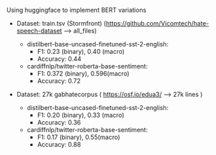Using huggingface to implement BERT variations


- Dataset: train.tsv (Stormfront) (https://github.com/Vicomtech/hate-speech-dataset --> all_files)
  - distilbert-base-uncased-finetuned-sst-2-english:
    - F1: 0.23 (binary), 0.40 (macro)
    - Accuracy: 0.44
  - cardiffnlp/twitter-roberta-base-sentiment:
    - F1: 0.372 (binary), 0.596(macro)
    - Accuracy: 0.72

- Dataset: 27k gabhatecorpus ( https://osf.io/edua3/ --> 27k lines )
  - distilbert-base-uncased-finetuned-sst-2-english:
    - F1: 0.20 (binary), 0.33 (macro)
    - Accuracy: 0.36
  - cardiffnlp/twitter-roberta-base-sentiment:
    - F1: 0.17 (binary), 0.55(macro)
    - Accuracy: 0.88



